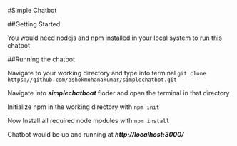 #Simple Chatbot

##Getting Started

You would need nodejs and npm installed in your local system to run this chatbot


##Running the chatbot

Navigate to your working directory and type into terminal
`git clone https://github.com/ashokmohanakumar/simplechatbot.git`

Navigate into ***simplechatboat*** floder and open the terminal in that directory

Initialize npm in the working directory with
`npm init`

Now Install all required node modules with
`npm install`

Chatbot would be up and running at ***http://localhost:3000/***

